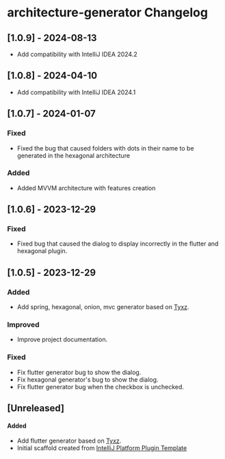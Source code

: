 <!-- Keep a Changelog guide -> https://keepachangelog.com -->

# architecture-generator Changelog

## [1.0.9] - 2024-08-13
- Add compatibility with IntelliJ IDEA 2024.2

## [1.0.8] - 2024-04-10
- Add compatibility with IntelliJ IDEA 2024.1

## [1.0.7] - 2024-01-07

### Fixed
- Fixed the bug that caused folders with dots in their name to be generated in the hexagonal architecture

### Added
- Added MVVM architecture with features creation

## [1.0.6] - 2023-12-29

### Fixed

- Fixed bug that caused the dialog to display incorrectly in the flutter and hexagonal plugin.

## [1.0.5] - 2023-12-29

### Added

- Add spring, hexagonal, onion, mvc generator based on  [Tyxz](https://github.com/Tyxz/clean_architecture_plugin).

### Improved

- Improve project documentation.

### Fixed

- Fix flutter generator bug to show the dialog.
- Fix hexagonal generator's bug to show the dialog.
- Fix flutter generator bug when the checkbox is unchecked.

## [Unreleased]

#### Added

- Add flutter generator based on  [Tyxz](https://github.com/Tyxz/clean_architecture_plugin).
- Initial scaffold created from [IntelliJ Platform Plugin Template](https://github.com/JetBrains/intellij-platform-plugin-template)